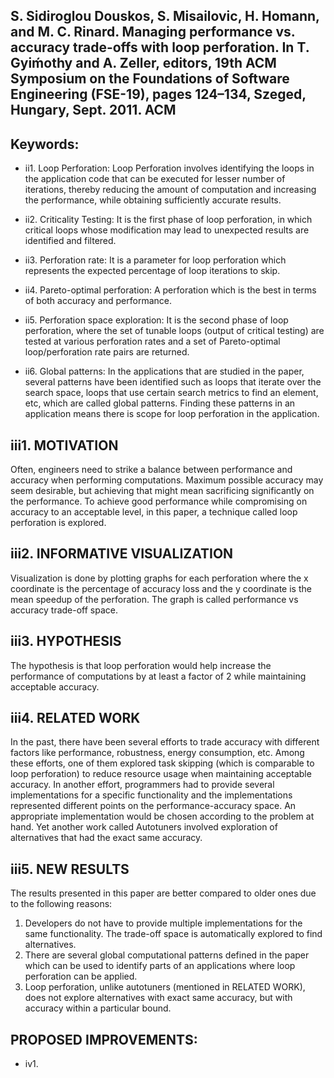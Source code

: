 ## S. Sidiroglou Douskos, S. Misailovic, H. Homann, and M. C. Rinard. Managing performance vs. accuracy trade-offs with loop perforation. In T. Gyiḿothy and A. Zeller, editors, 19th ACM Symposium on the Foundations of Software Engineering (FSE-19), pages 124–134, Szeged, Hungary, Sept. 2011. ACM

## Keywords:

- ii1. Loop Perforation: Loop Perforation involves identifying the loops in the application code that can be executed for lesser number of iterations, thereby reducing the amount of computation and increasing the performance, while obtaining sufficiently accurate results.

- ii2. Criticality Testing: It is the first phase of loop perforation, in which critical loops whose modification may lead to unexpected results are identified and filtered.  

- ii3. Perforation rate: It is a parameter for loop perforation which represents the expected percentage of loop iterations to skip. 

- ii4. Pareto-optimal perforation: A perforation which is the best in terms of both accuracy and performance.

- ii5. Perforation space exploration: It is the second phase of loop perforation, where the set of tunable loops (output of critical testing) are tested at various perforation rates and a set of Pareto-optimal loop/perforation rate pairs are returned. 

- ii6. Global patterns: In the applications that are studied in the paper, several patterns have been identified such as loops that iterate over the search space, loops that use certain search metrics to find an element, etc, which are called global patterns. Finding these patterns in an application means there is scope for loop perforation in the application.


## iii1. MOTIVATION

Often, engineers need to strike a balance between performance and accuracy when performing computations. Maximum possible accuracy may seem desirable, but achieving that might mean sacrificing significantly on the performance. To achieve good performance while compromising on accuracy to an acceptable level, in this paper, a technique called loop perforation is explored.

## iii2. INFORMATIVE VISUALIZATION

Visualization is done by plotting graphs for each perforation where the x coordinate is the percentage of accuracy loss and the y coordinate is the mean speedup of the perforation. The graph is called performance vs accuracy trade-off space.

## iii3. HYPOTHESIS

The hypothesis is that loop perforation would help increase the performance of computations by at least a factor of 2 while maintaining acceptable accuracy.

## iii4. RELATED WORK

In the past, there have been several efforts to trade accuracy with different factors like performance, robustness, energy consumption, etc. Among these efforts, one of them explored task skipping (which is comparable to loop perforation) to reduce resource usage when maintaining acceptable accuracy. In another effort, programmers had to provide several implementations for a specific functionality and the implementations represented different points on the performance-accuracy space. An appropriate implementation would be chosen according to the problem at hand. Yet another work called Autotuners involved exploration of alternatives that had the exact same accuracy.


## iii5. NEW RESULTS
The results presented in this paper are better compared to older ones due to the following reasons:
1. Developers do not have to provide multiple implementations for the same functionality. The trade-off space is automatically explored to find alternatives.  
2. There are several global computational patterns defined in the paper which can be used to identify parts of an applications where loop perforation can be applied.  
3. Loop perforation, unlike autotuners (mentioned in RELATED WORK), does not explore alternatives with exact same accuracy, but with accuracy within a particular bound.  

## PROPOSED IMPROVEMENTS: 

- iv1. 

